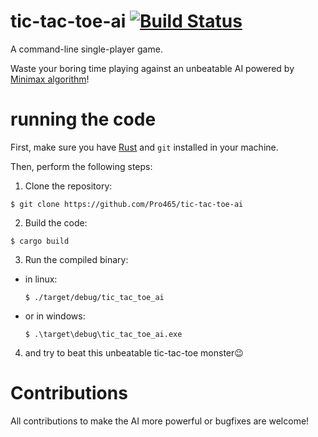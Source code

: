 # tic-tac-toe-ai [![Build Status](https://travis-ci.com/Pro465/tic-tac-toe-ai.svg?branch=master)](https://travis-ci.com/Pro465/tic-tac-toe-ai)
A command-line single-player game.

Waste your boring time playing against an unbeatable AI powered by [Minimax algorithm](https://en.m.wikipedia.org/wiki/Minimax)!

# running the code
First, make sure you have [Rust](https://www.rust-lang.org) and `git` installed in your machine.

Then, perform the following steps:
1. Clone the repository:
  ```
  $ git clone https://github.com/Pro465/tic-tac-toe-ai
  ```
2. Build the code:
  ```
  $ cargo build
  ```
3. Run the compiled binary:
  - in linux:
       ```
       $ ./target/debug/tic_tac_toe_ai
       ```
  - or in windows:
       ```
       $ .\target\debug\tic_tac_toe_ai.exe
       ```
4. and try to beat this unbeatable tic-tac-toe monster😉

# Contributions
All contributions to make the AI more powerful or bugfixes are welcome!
   
